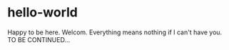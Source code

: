# hello-world
Happy to be here.
Welcom.
Everything means nothing if I can't have you.
TO BE CONTINUED...
